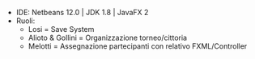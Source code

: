 - IDE: Netbeans 12.0 | JDK 1.8 | JavaFX 2
- Ruoli: 
  * Losi = Save System
  * Alioto & Gollini = Organizzazione torneo/cittoria
  * Melotti = Assegnazione partecipanti con relativo FXML/Controller